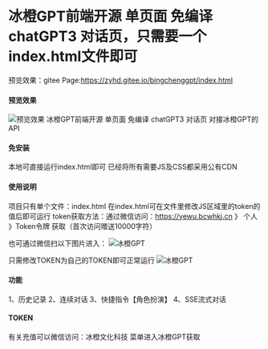 # 冰橙GPT前端开源 单页面 免编译 chatGPT3 对话页，只需要一个index.html文件即可
预览效果：gitee Page:https://zyhd.gitee.io/bingchenggpt/index.html


#### 预览效果
![预览效果](https://mp-908027cd-0849-4303-ae20-d3bed9830e3a.cdn.bspapp.com/cloudstorage/b05790e2-3145-472b-9c40-cc2c6dce1543.png)
冰橙GPT前端开源 单页面 免编译 chatGPT3 对话页
对接冰橙GPT的API

#### 免安装

本地可直接运行index.html即可
已经将所有需要JS及CSS都采用公有CDN

#### 使用说明

项目只有单个文件：index.html
在index.html可在文件里修改JS区域里的token的值后即可运行
token获取方法：通过微信访问：https://yewu.bcwhkj.cn 》 个人 》Token令牌 获取（首次访问赠送10000字符）

也可通过微信扫以下图片进入：
![冰橙GPT](https://bcwhkj.cn/static/upload/image/20230224/1677246223210828.png)


只需修改TOKEN为自己的TOKEN即可正常运行
![冰橙GPT](https://mp-908027cd-0849-4303-ae20-d3bed9830e3a.cdn.bspapp.com/cloudstorage/40844a98-c6f9-4aed-8b8f-8987cb06acb7.png)

#### 功能
1、历史记录
2、连续对话
3、快捷指令【角色扮演】
4、SSE流式对话




#### TOKEN
有关充值可以微信访问：冰橙文化科技 菜单进入冰橙GPT获取





